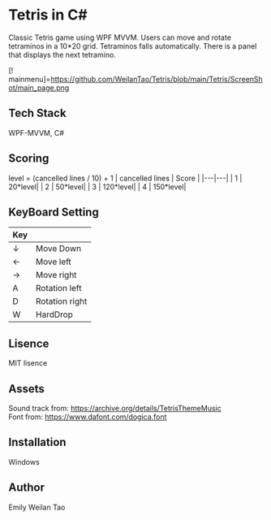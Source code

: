 # Tetris in C#
Classic Tetris game using WPF MVVM. Users can move and rotate tetraminos in a 10\*20 grid. Tetraminos falls automatically. There is a panel that displays the next tetramino.

[! mainmenu]=https://github.com/WeilanTao/Tetris/blob/main/Tetris/ScreenShot/main_page.png
## Tech Stack
WPF-MVVM, C#

## Scoring
level = (cancelled lines / 10) + 1
| cancelled lines | Score |
|---|---|
| 1 | 20\*level|
| 2 | 50\*level|
| 3 | 120\*level|
| 4 | 150\*level|

## KeyBoard Setting
| Key |  |
|---|---|
| ↓ | Move Down |
| ← | Move left |
| → | Move right |
| A | Rotation left |
| D | Rotation right |
| W | HardDrop |

## Lisence
MIT lisence

## Assets
Sound track from: https://archive.org/details/TetrisThemeMusic </br>
Font from: https://www.dafont.com/dogica.font

## Installation 
Windows

## Author
Emily Weilan Tao
